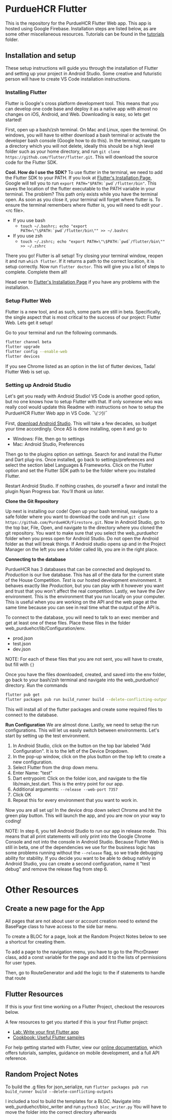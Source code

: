 # PurdueHCR Flutter

This is the repository for the PurdueHCR Flutter Web app. This app is hosted using Google Firebase. Installation steps are listed below, as are some other miscellaneous resources. Tutorials can be found in the [tutorials](/tutorials) folder.

## Installation and setup
These setup instructions will guide you through the installation of Flutter and setting up your project in Android Studio. Some creative and futuristic person will have to create VS Code installation instructions.

### Installing Flutter
Flutter is Google's cross platform development tool. This means that you can develop one code base and deploy it as a native app with almost no changes on iOS, Android, and Web. Downloading is easy, so lets get started! 

First, open up a bash/zsh terminal. On Mac and Linux, open the terminal. On windows, you will have to either download a bash terminal or activate the developer bash console (Google how to do this). In the terminal, navigate to a directory which you will not delete, ideally this should be a high level folder such as your home directory, and run `git clone https://github.com/flutter/flutter.git`. This will download the source code for the Flutter SDK.

**Cool. How do I use the SDK?**
To use flutter in the terminal, we need to add the Flutter SDK to your PATH. If you look at [Flutter's Installation Page](https://flutter.dev/docs/get-started/install), Google will tell you to run ``export PATH="$PATH:`pwd`/flutter/bin"``. This saves the location of the flutter executable to the PATH variable in your terminal. The problem? This path only exists while you have the terminal open. As soon as you close it, your terminal will forget where flutter is. To ensure the terminal remembers where flutter is, you will need to edit your .\<rc file\>. 
- If you use bash
    - ``touch ~/.bashrc; echo "export PATH=\"\$PATH:`pwd`/flutter/bin\"" >> ~/.bashrc``
- If you use zsh
    - ``touch ~/.zshrc; echo "export PATH=\"\$PATH:`pwd`/flutter/bin\"" >> ~/.zshrc``

There you go! Flutter is all setup! Try closing your terminal window, reopen it and run `which flutter`. If it returns a path to the correct location, it is setup correctly. Now run `flutter doctor`. This will give you a list of steps to complete. Complete them all!

Head over to [Flutter's Installation Page](https://flutter.dev/docs/get-started/install) if you have any problems with the installation.

### Setup Flutter Web
Flutter is a new tool, and as such, some parts are still in beta. Specifically, the single aspect that is most critical to the success of our project: Flutter Web. Lets get it setup!

Go to your terminal and run the following commands.
```bash
flutter channel beta
flutter upgrade
flutter config --enable-web
flutter devices
```
If you see Chrome listed as an option in the list of flutter devices, Tada! Flutter Web is set up.

### Setting up Android Studio
Let's get you ready with Android Studio! VS Code is another good option, but no one knows how to setup Flutter with that. If only someone who was really cool would update this Readme with instructions on how to setup the PurdueHCR Flutter Web app in VS Code. ¯\\_(ツ)_/¯

First, [download Android Studio](https://developer.android.com/studio). This will take a few decades, so budget your time accordingly. Once AS is done installing, open it and go to 
- Windows: File, then go to settings
- Mac: Android Studio, Preferences

Then go to the plugins option on settings. Search for and install the Flutter and Dart plug-ins. Once installed, go back to settings/preferences and select the section label Languages & Frameworks. Click on the Flutter option and set the Flutter SDK path to be the folder where you installed Flutter. 

Restart Android Studio. If nothing crashes, do yourself a favor and install the plugin Nyan Progress bar. *You'll thank us later.*

**Clone the Git Repository**

Up next is installing our code! Open up your bash terminal, navigate to a safe folder where you want to download the code and run `git clone https://github.com/PurdueHCR/Firestore.git`. Now in Android Studio, go to the top bar, File, Open, and navigate to the directory where you cloned the git repository. You want to make sure that you select the web_purduehcr folder when you press open for Android Studio. Do not open the Android folder as that will break things. If Android studio opens up and in the Project Manager on the left you see a folder called lib, you are in the right place.

**Connecting to the database**

PurdueHCR has 3 databases that can be connected and deployed to. *Production* is our live database. This has all of the data for the current state of the House Competition. *Test* is our hosted development environment. It behaves exactly like *Production*, but you can play with it however you want and trust that you won't affect the real competition. Lastly, we have the *Dev* environment. This is the environment that you run locally on your computer. This is useful when you are working on the API and the web page at the same time because you can see in real time what the output of the API is.


To connect to the database, you will need to talk to an exec member and get at least one of these files. Place these files in the folder web_purduehcr/lib/Configuration/env.
- prod.json
- test.json
- dev.json

NOTE: For each of these files that you are not sent, you will have to create, but fill with `{}`

Once you have the files downloaded, created, and saved into the env folder, go back to your bash/zsh terminal and navigate into the web_purduehcr/ directory. Run the commands
```bash
flutter pub get
flutter packages pub run build_runner build --delete-conflicting-outputs
```
This will install all of the flutter packages and create some required files to connect to the database.

**Run Configuration**
We are almost done. Lastly, we need to setup the run configurations. This will let us easily switch between environments. Let's start by setting up the test environment.
1. In Android Studio, click on the button on the top bar labeled "Add Configuration". It is to the left of the Device Dropdown.
2. In the pop-up window, click on the plus button on the top left to create a new configuration. 
3. Select Flutter from the drop down menu.
4. Enter Name: "test"
5. Dart entrypoint: Click on the folder icon, and navigate to the file lib/main_test.dart. This is the entry point for our app.
6. Additional arguments: `--release --web-port 7357`
7. Click OK
8. Repeat this for every environment that you want to work in.

Now you are all set up! In the device drop down select Chrome and hit the green play button. This will launch the app, and you are now on your way to coding!

NOTE: In step 6, you tell Android Studio to run our app in release mode. This means that all print statements will only print into the Google Chrome Console and not into the console in Android Studio. Because Flutter Web is still in beta, one of the dependencies we use for the business logic has some problems running without the `--release` flag, so we trade debugging ability for stability. If you decide you want to be able to debug nativly in Android Studio, you can create a second configuration, name it "test debug" and remove the release flag from step 6.



# Other Resources
## Create a new page for the App

All pages that are not about user or account creation need to extend the BasePage class to have access to the side bar menu.

To create a BLOC for a page, look at the Random Project Notes below to see a shortcut for creating them.

To add a page to the navigation menu, you have to go to the PhcrDrawer class, add a const variable for the page and add it to the lists of permissions for user types.

Then, go to RouteGenerator and add the logic to the if statements to handle that route

## Flutter Resources 

If this is your first time working on a Flutter Project, checkout the resources below.

A few resources to get you started if this is your first Flutter project:

- [Lab: Write your first Flutter app](https://flutter.dev/docs/get-started/codelab)
- [Cookbook: Useful Flutter samples](https://flutter.dev/docs/cookbook)

For help getting started with Flutter, view our
[online documentation](https://flutter.dev/docs), which offers tutorials,
samples, guidance on mobile development, and a full API reference.

## Random Project Notes
To build the .g files for json_serialize, run `flutter packages pub run build_runner build --delete-conflicting-outputs`

I included a tool to build the templates for a BLOC. Navigate into web_purduehcr/bloc_writer and run `python3 bloc_writer.py` You will have to move the folder into the correct directory afterwards



